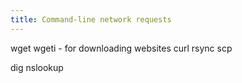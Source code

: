 ```yaml
---
title: Command-line network requests
---
```


wget
wgeti - for downloading websites
curl
rsync
scp

dig
nslookup

